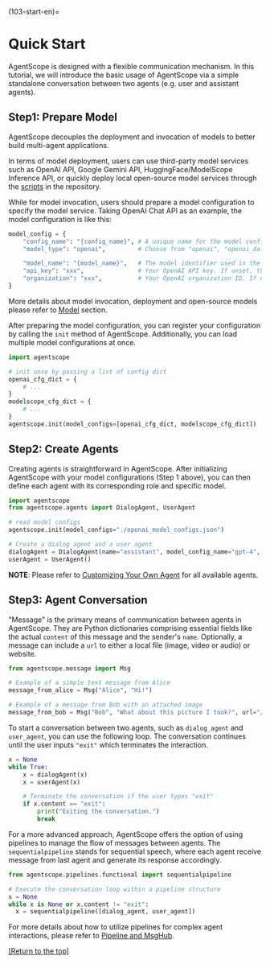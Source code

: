 (103-start-en)=

# Quick Start

AgentScope is designed with a flexible communication mechanism.
In this tutorial, we will introduce the basic usage of AgentScope via a
simple standalone conversation between two agents (e.g. user and assistant
agents).

## Step1: Prepare Model

AgentScope decouples the deployment and invocation of models to better build multi-agent applications.

In terms of model deployment, users can use third-party model services such
as OpenAI API, Google Gemini API, HuggingFace/ModelScope Inference API, or
quickly deploy local open-source model services through the [scripts](https://github.com/modelscope/agentscope/blob/main/scripts/README.md) in
the repository.

While for model invocation, users should prepare a model configuration to specify the model service. Taking OpenAI Chat API as an example, the model configuration is like this:

```python
model_config = {
    "config_name": "{config_name}", # A unique name for the model config.
    "model_type": "openai",         # Choose from "openai", "openai_dall_e", or "openai_embedding".

    "model_name": "{model_name}",   # The model identifier used in the OpenAI API, such as "gpt-3.5-turbo", "gpt-4", or "text-embedding-ada-002".
    "api_key": "xxx",               # Your OpenAI API key. If unset, the environment variable OPENAI_API_KEY is used.
    "organization": "xxx",          # Your OpenAI organization ID. If unset, the environment variable OPENAI_ORGANIZATION is used.
}
```

More details about model invocation, deployment and open-source models please refer to [Model](203-model-en) section.

After preparing the model configuration, you can register your configuration by calling the `init` method of AgentScope. Additionally, you can load multiple model configurations at once.

```python
import agentscope

# init once by passing a list of config dict
openai_cfg_dict = {
    # ...
}
modelscope_cfg_dict = {
    # ...
}
agentscope.init(model_configs=[openai_cfg_dict, modelscope_cfg_dict])
```

## Step2: Create Agents

Creating agents is straightforward in AgentScope. After initializing AgentScope with your model configurations (Step 1 above), you can then define each agent with its corresponding role and specific model.

```python
import agentscope
from agentscope.agents import DialogAgent, UserAgent

# read model configs
agentscope.init(model_configs="./openai_model_configs.json")

# Create a dialog agent and a user agent
dialogAgent = DialogAgent(name="assistant", model_config_name="gpt-4", sys_prompt="You are a helpful ai assistant")
userAgent = UserAgent()
```

**NOTE**: Please refer to [Customizing Your Own Agent](201-agent-en) for all available agents.

## Step3: Agent Conversation

"Message" is the primary means of communication between agents in AgentScope. They are Python dictionaries comprising essential fields like the actual `content` of this message and the sender's `name`. Optionally, a message can include a `url` to either a local file (image, video or audio) or website.

```python
from agentscope.message import Msg

# Example of a simple text message from Alice
message_from_alice = Msg("Alice", "Hi!")

# Example of a message from Bob with an attached image
message_from_bob = Msg("Bob", "What about this picture I took?", url="/path/to/picture.jpg")
```

To start a conversation between two agents, such as `dialog_agent` and `user_agent`, you can use the following loop. The conversation continues until the user inputs `"exit"` which terminates the interaction.

```python
x = None
while True:
    x = dialogAgent(x)
    x = userAgent(x)

    # Terminate the conversation if the user types "exit"
    if x.content == "exit":
        print("Exiting the conversation.")
        break
```

For a more advanced approach, AgentScope offers the option of using pipelines to manage the flow of messages between agents. The `sequentialpipeline` stands for sequential speech, where each agent receive message from last agent and generate its response accordingly.

```python
from agentscope.pipelines.functional import sequentialpipeline

# Execute the conversation loop within a pipeline structure
x = None
while x is None or x.content != "exit":
  x = sequentialpipeline([dialog_agent, user_agent])
```

For more details about how to utilize pipelines for complex agent interactions, please refer to [Pipeline and MsgHub](202-pipeline-en).

[[Return to the top]](#103-start-en)
